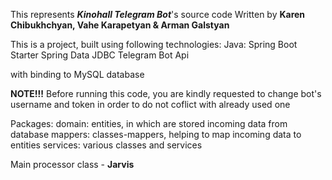 This represents **_Kinohall Telegram Bot_**'s source code
Written by **Karen Chibukhchyan, Vahe Karapetyan & Arman Galstyan**

This is a project, built using following technologies:
Java: 
     Spring Boot Starter
     Spring Data JDBC
     Telegram Bot Api
     
with binding to MySQL database

**NOTE!!!** Before running this code, you are kindly requested to change bot's username and token
in order to do not coflict with already used one

Packages: 
    domain: entities, in which are stored incoming data from database
    mappers: classes-mappers, helping to map incoming data to entities
    services: various classes and services
    
 Main processor class - **Jarvis**
 
 
            


